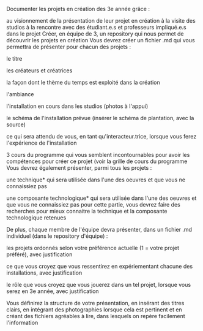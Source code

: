 Documenter les projets en création des 3e année grâce :

 au visionnement de la présentation de leur projet en création
 à la visite des studios
 à la rencontre avec des étudiant.e.s et professeurs impliqué.e.s dans le projet
Créer, en équipe de 3, un repository qui nous permet de découvrir les projets en création
Vous devrez créer un fichier .md qui vous permettra de présenter pour chacun des projets :

le titre

les créateurs et créatrices

la façon dont le thème du temps est exploité dans la création

l'ambiance

l'installation en cours dans les studios (photos à l'appui)

le schéma de l'installation prévue (insérer le schéma de plantation, avec la source)

ce qui sera attendu de vous, en tant qu'interacteur.trice, lorsque vous ferez l'expérience de l'installation

3 cours du programme qui vous semblent incontournables pour avoir les compétences pour créer ce projet (voir la grille de cours du programme
Vous devrez également présenter, parmi tous les projets :

une technique* qui sera utilisée dans l'une des oeuvres et que vous ne connaissiez pas

une composante technologique* qui sera utilisée dans l'une des oeuvres et que vous ne connaissiez pas pour cette partie, 
vous devrez faire des recherches pour mieux connaitre la technique et la composante technologique retenues

De plus, chaque membre de l'équipe devra présenter, dans un fichier .md individuel (dans le repository d'équipe) :

les projets ordonnés selon votre préférence actuelle (1 = votre projet préféré), avec justification

ce que vous croyez que vous ressentirez en expériementant chacune des installations, avec justification

le rôle que vous croyez que vous jouerez dans un tel projet, lorsque vous serez en 3e année, avec justification

Vous définirez la structure de votre présentation, en insérant des titres clairs, en intégrant des photographies 
lorsque cela est pertinent et en créant des fichiers agréables à lire, dans lesquels on repère facilement l'information
